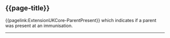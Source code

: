 ## {{page-title}}

{{pagelink:ExtensionUKCore-ParentPresent}} which indicates if a parent was present at an immunisation.

---